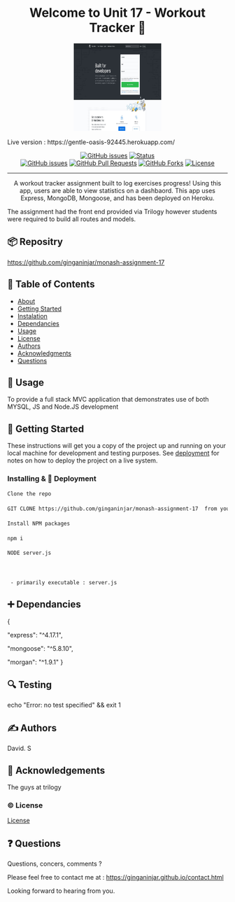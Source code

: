 <h1 align="center">Welcome to Unit 17 - Workout Tracker 👋</h1>

  <p align="center">
  <a href="https://gentle-oasis-92445.herokuapp.com/" rel="noopener">
 <img width=200px height=200px src="./siteimg.jpeg" alt="Unit 17 - Workout Tracker logo"></a>
</p>
Live version : https://gentle-oasis-92445.herokuapp.com/

<div align="center">

  [![GitHub issues](https://img.shields.io/github/followers/ginganinjar?label=Follow)](/issues)
  [![Status](https://img.shields.io/badge/status-active-success.svg)]()  
  [![GitHub issues](https://img.shields.io/github/issues/ginganinjar/monash-assignment-17)](/issues)
  [![GitHub Pull Requests](	https://img.shields.io/github/issues-pr/ginganinjar/monash-assignment-17)]()
  [![GitHub Forks](	https://img.shields.io/github/forks/ginganinjar/monash-assignment-17?label=Fork)]()
  [![License](https://img.shields.io/badge/license-MIT-blue.svg)](https://opensource.org/licenses/mit-license.php)

</div>

---

<p align="center"> A workout tracker assignment built to log exercises progress! Using this app, users are able to view statistics on a dashbaord. This app uses Express, MongoDB, Mongoose, and has been deployed on Heroku.

The assignment had the front end provided via Trilogy however students were required to build all routes and models.

 
</p>

## :package: Repositry
https://github.com/ginganinjar/monash-assignment-17

## 📝 Table of Contents
- [About](#about)
- [Getting Started](#getting_started)
- [Instalation](#deployment)
- [Dependancies](#dependancies)
- [Usage](#usage)
- [License](#license)
- [Authors](#contributing)
- [Acknowledgments](#acknowledgement)
- [Questions](#questions)

## 🧐 Usage <a name = "about"></a>
To provide a full stack MVC application that demonstrates use of both MYSQL, JS and Node.JS development

## 🏁 Getting Started <a name = "getting_started"></a>
These instructions will get you a copy of the project up and running on your local machine for development and testing purposes. See [deployment](#deployment) for notes on how to deploy the project on a live system.

### Installing & 🚀 Deployment <a name = "deployment"></a>

```sh
Clone the repo 

GIT CLONE https://github.com/ginganinjar/monash-assignment-17  from your console.  

Install NPM packages

npm i

NODE server.js


 
 - primarily executable : server.js
```
## :heavy_plus_sign: Dependancies  <a name = "dependancies"></a>
{
 
 "express": "^4.17.1",
 
 "mongoose": "^5.8.10",
 
 "morgan": "^1.9.1"
}

## :mag: Testing  <a name = "built_using"></a>
echo "Error: no test specified" && exit 1

## ✍️ Authors <a name = "contributing"></a>
David. S

## 🎉 Acknowledgements <a name = "acknowledgement"></a>
The guys at trilogy

### :copyright: License <a name = "license"></a>

[License](https://opensource.org/licenses/mit-license.php)

## :question: Questions <a name = "<questions"></a>
Questions, concers, comments ? 

Please feel free to contact me at : https://ginganinjar.github.io/contact.html

Looking forward to hearing from you.
